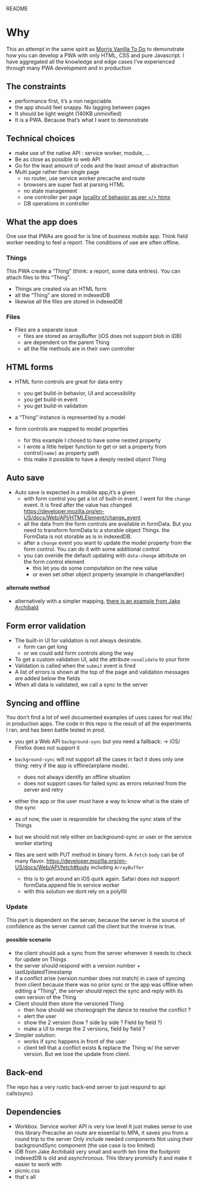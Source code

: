 README
# Why
This an attempt in the same spirit as [Morris Vanilla To Do](https://github.com/morris/vanilla-todo) to demonstrate how you can develop a PWA with only HTML, CSS and pure Javascript.
I have aggregated all the knowledge and edge cases I’ve experienced through many PWA development and in production

## The constraints

- performance first, it’s a non negociable.
- the app should feel snappy. No lagging between pages
- It should be light weight (140KB unminified) 
- It is a PWA. Because that’s what I want to demonstrate

## Technical choices

- make use of the native API : service worker, module, ... 
- Be as close as possible to web API
- Go for the least amount of code and the least amout of abstraction
- Multi page rather than single page
  - no router, use service worker precache and route
  - browsers are super fast at parsing HTML
  - no state management
  - one controller per page [locality of behavior as per  </> htmx
](https://htmx.org/essays/locality-of-behaviour/)
  - DB operations in controller

## What the app does
One use that PWAs are good for is line of business mobile app. Think field worker needing to feel a report.
The conditions of use are often offline.

### Things

This PWA create a “Thing” (think: a report, some data entries). You can attach files to this “Thing”. 
  - Things are created via an HTML form
  - all the “Thing” are stored in indexedDB
  - likewise all the files are stored in indexedDB

### Files 
- Files are a separate issue
  - files are stored as arrayBuffer (iOS does not support blob in iDB)
  - are dependent on the parent Thing
  - all the file methods are in their own controller 

## HTML forms

- HTML form controls are great for data entry
  - you get build-in behavior, UI and accessibility
  - you get build-in event
  - you get build-in validation

- a “Thing” instance is represented by a model
- form controls are mapped to model properties
  - for this example I chosed to have some nested property 
  - I wrote a little helper function to get or set a property from control`[name]` as property path
  - this make it possible to have a deeply nested object Thing

## Auto save
- Auto save is expected in a mobile app,it’s a given
  - with form control you get a lot of built-in event.
  I went for the `change` event. It is fired after the value has changed https://developer.mozilla.org/en-US/docs/Web/API/HTMLElement/change_event
  - all the data from the form controls are available in formData. But you need to transform formData to a storable object Things. the FormData is not storable as is in indexedDB. 
  - after a `change` event you want to update the model property from the form control.
  You can do it with some additional control
  - you can overide the default updating with `data-change` attribute on the form control element
    - this let you do some computation on the new value
    - or even set other object property (example in changeHandler)

#### alternate method
  - alternatively with a simpler mapping, [there is an example from Jake Archibald](https://jakearchibald.com/2021/encoding-data-for-post-requests/#bonus-round-converting-formdata-to-json)

## Form error validation
  - The built-in UI for validation is not always desirable.
    - form can get long
    - or we could add form controls along the way
  - To get a custom validation UI, add the attribute `novalidate` to your form
  - Validation is called when the `submit` event is fired
  - A list of errors is shown at the top of the page and validation messages are added below the fields
  - When all data is validated, we call a sync to the server

## Syncing and offline

You don’t find a lot of well documented examples of uses cases for real life/ in production apps.
The code in this repo is the result of all the experiments I ran, and has been battle tested in prod.

  - you get a Web API `background-sync` but you need a fallback:
    -> iOS/ Firefox does not support it
  - `background-sync` will not support all the cases
    in fact it does only one thing: retry if the app is offline(airplane mode). 
    - does not always identify an offline situation
    - does not support cases for failed sync as errors returned from the server and retry
  - either the app or the user must have a way to know what is the state of the sync
  - as of now, the user is responsible for checking the sync state of the Things
  - but we should not rely either on background-sync or user or the service worker starting
  
  - files are sent with PUT method in binary form. A `fetch` `body` can be of many flavor. https://developer.mozilla.org/en-US/docs/Web/API/fetch#body including `ArrayBuffer`
    - this is to get around an iOS quirk again. Safari does not support formData.append file in service worker
    - with this solution we dont rely on a polyfill
  
### Update

  This part is dependent on the server, because the server is the source of confidence as the server cannot call the client but the inverse is true.

#### possible scenario
  - the client should ask a sync from the server whenever it needs to check for update on Things
  - the server should respond with a version number + lastUpdatedTimestamp
  - if a conflict arise (version number does not match) in case of syncing from client because there was no prior sync or the app was offline when editing a "Thing", the server should reject the sync and reply with its own version of the Thing
  - Client should then store the versioned Thing
    - then how should we choreograph the dance to resolve the conflict ?
    - alert the user
    - show the 2 version (how ? side by side ? Field by field ?)
    - make a UI to merge the 2 versions, field by field ?
  - Simpler solution:
    - works if sync happens in front of the user 
    - client tell that a conflict exists & replace the Thing w/ the server version. But we lose the update from client.

## Back-end
The repo has a very rustic back-end server to just respond to api calls(sync)

## Dependencies
  - Workbox. Service worker API is very low level
  It just makes sense to use this library
  Precache an route are essential to MPA, it saves you from a round trip to the server
  Only include needed components
  Not using their backgroundSync component (the use case is too limited)
  - iDB from Jake Archibald
  very small and worth ten time the footprint
  indexedDB is old and asynchronous. This library promisify it and make it easier to work with
  - picnic.css
  - that's all